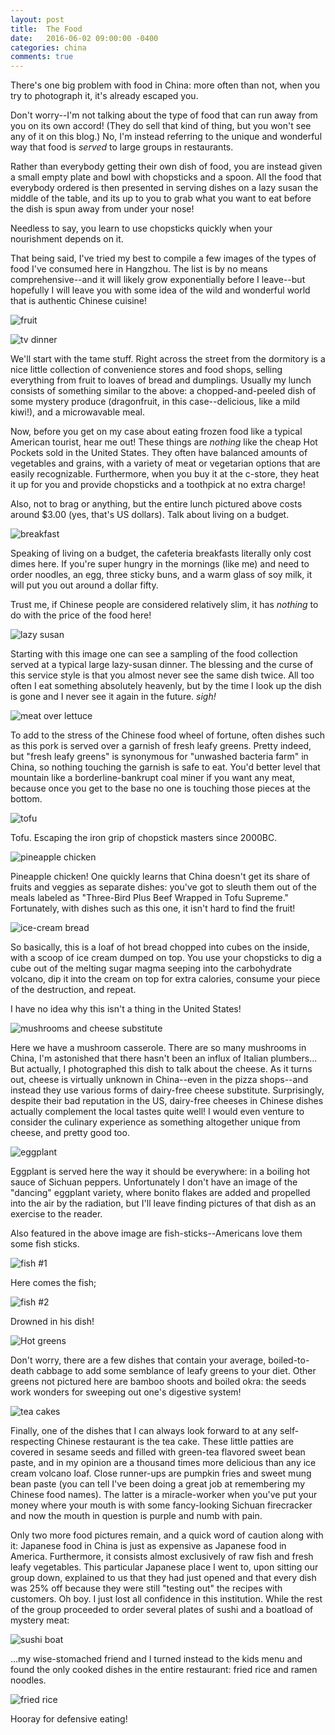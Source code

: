 ```yaml
---
layout: post
title:  The Food
date:   2016-06-02 09:00:00 -0400
categories: china
comments: true
---
```

There's one big problem with food in China: more often than not, when you try to photograph it, it's already escaped you.

<!--more-->

Don't worry--I'm not talking about the type of food that can run away from you on its own accord! (They do sell that kind of thing, but you won't see any of it on this blog.) No, I'm instead referring to the unique and wonderful way that food is *served* to large groups in restaurants.

Rather than everybody getting their own dish of food, you are instead given a small empty plate and bowl with chopsticks and a spoon. All the food that everybody ordered is then presented in serving dishes on a lazy susan the middle of the table, and its up to you to grab what you want to eat before the dish is spun away from under your nose!

Needless to say, you learn to use chopsticks quickly when your nourishment depends on it.

That being said, I've tried my best to compile a few images of the types of food I've consumed here in Hangzhou. The list is by no means comprehensive--and it will likely grow exponentially before I leave--but hopefully I will leave you with some idea of the wild and wonderful world that is authentic Chinese cuisine!

![fruit](/assets/images/2016/05/P_20160525_080017.jpg)

![tv dinner](/assets/images/2016/06/P_20160525_125002.jpg)

We'll start with the tame stuff. Right across the street from the dormitory is a nice little collection of convenience stores and food shops, selling everything from fruit to loaves of bread and dumplings. Usually my lunch consists of something similar to the above: a chopped-and-peeled dish of some mystery produce (dragonfruit, in this case--delicious, like a mild kiwi!), and a microwavable meal. 

Now, before you get on my case about eating frozen food like a typical American tourist, hear me out! These things are *nothing* like the cheap Hot Pockets sold in the United States. They often have balanced amounts of vegetables and grains, with a variety of meat or vegetarian options that are easily recognizable. Furthermore, when you buy it at the c-store, they heat it up for you and provide chopsticks and a toothpick at no extra charge! 

Also, not to brag or anything, but the entire lunch pictured above costs around $3.00 (yes, that's US dollars). Talk about living on a budget.

![breakfast](/assets/images/2016/06/P_20160531_074016.jpg)

Speaking of living on a budget, the cafeteria breakfasts literally only cost dimes here. If you're super hungry in the mornings (like me) and need to order noodles, an egg, three sticky buns, and a warm glass of soy milk, it will put you out around a dollar fifty. 

Trust me, if Chinese people are considered relatively slim, it has *nothing* to do with the price of the food here!

![lazy susan](/assets/images/2016/06/P_20160526_183411.jpg)

Starting with this image one can see a sampling of the food collection served at a typical large lazy-susan dinner. The blessing and the curse of this service style is that you almost never see the same dish twice. All too often I eat something absolutely heavenly, but by the time I look up the dish is gone and I never see it again in the future. *sigh!*

![meat over lettuce](/assets/images/2016/06/P_20160526_183030.jpg)

To add to the stress of the Chinese food wheel of fortune, often dishes such as this pork is served over a garnish of fresh leafy greens. Pretty indeed, but "fresh leafy greens" is synonymous for "unwashed bacteria farm" in China, so nothing touching the garnish is safe to eat. You'd better level that mountain like a borderline-bankrupt coal miner if you want any meat, because once you get to the base no one is touching those pieces at the bottom.

![tofu](/assets/images/2016/06/P_20160526_183414.jpg)

Tofu. Escaping the iron grip of chopstick masters since 2000BC.

![pineapple chicken](/assets/images/2016/06/P_20160526_183417.jpg)

Pineapple chicken! One quickly learns that China doesn't get its share of fruits and veggies as separate dishes: you've got to sleuth them out of the meals labeled as "Three-Bird Plus Beef Wrapped in Tofu Supreme." Fortunately, with dishes such as this one, it isn't hard to find the fruit!

![ice-cream bread](/assets/images/2016/06/P_20160526_183528.jpg)

So basically, this is a loaf of hot bread chopped into cubes on the inside, with a scoop of ice cream dumped on top. You use your chopsticks to dig a cube out of the melting sugar magma seeping into the carbohydrate volcano, dip it into the cream on top for extra calories, consume your piece of the destruction, and repeat.

I have no idea why this isn't a thing in the United States!

![mushrooms and cheese substitute](/assets/images/2016/06/P_20160526_183531.jpg)

Here we have a mushroom casserole. There are so many mushrooms in China, I'm astonished that there hasn't been an influx of Italian plumbers... But actually, I photographed this dish to talk about the cheese. As it turns out, cheese is virtually unknown in China--even in the pizza shops--and instead they use various forms of dairy-free cheese substitute. Surprisingly, despite their bad reputation in the US, dairy-free cheeses in Chinese dishes actually complement the local tastes quite well! I would even venture to consider the culinary experience as something altogether unique from cheese, and pretty good too.

![eggplant](/assets/images/2016/06/P_20160526_183651.jpg)

Eggplant is served here the way it should be everywhere: in a boiling hot sauce of Sichuan peppers. Unfortunately I don't have an image of the "dancing" eggplant variety, where bonito flakes are added and propelled into the air by the radiation, but I'll leave finding pictures of that dish as an exercise to the reader.

Also featured in the above image are fish-sticks--Americans love them some fish sticks.

![fish #1](/assets/images/2016/06/P_20160526_184141.jpg)

Here comes the fish;

![fish #2](/assets/images/2016/06/P_20160526_184727.jpg)

Drowned in his dish!

![Hot greens](/assets/images/2016/06/P_20160526_184734.jpg)

Don't worry, there are a few dishes that contain your average, boiled-to-death cabbage to add some semblance of leafy greens to your diet. Other greens not pictured here are bamboo shoots and boiled okra: the seeds work wonders for sweeping out one's digestive system!

![tea cakes](/assets/images/2016/06/P_20160526_182147.jpg)

Finally, one of the dishes that I can always look forward to at any self-respecting Chinese restaurant is the tea cake. These little patties are covered in sesame seeds and filled with green-tea flavored sweet bean paste, and in my opinion are a thousand times more delicious than any ice cream volcano loaf. Close runner-ups are pumpkin fries and sweet mung bean paste (you can tell I've been doing a great job at remembering my Chinese food names). The latter is a miracle-worker when you've put your money where your mouth is with some fancy-looking Sichuan firecracker and now the mouth in question is purple and numb with pain. 

Only two more food pictures remain, and a quick word of caution along with it: Japanese food in China is just as expensive as Japanese food in America. Furthermore, it consists almost exclusively of raw fish and fresh leafy vegetables. This particular Japanese place I went to, upon sitting our group down, explained to us that they had just opened and that every dish was 25% off because they were still "testing out" the recipes with customers. Oh boy. I just lost all confidence in this institution. While the rest of the group proceeded to order several plates of sushi and a boatload of mystery meat:

![sushi boat](/assets/images/2016/06/P_20160527_182126.jpg)

...my wise-stomached friend and I turned instead to the kids menu and found the only cooked dishes in the entire restaurant: fried rice and ramen noodles.

![fried rice](/assets/images/2016/06/P_20160527_181612.jpg)

Hooray for defensive eating!
